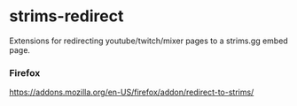 # strims-redirect
Extensions for redirecting youtube/twitch/mixer pages to a strims.gg embed page.


### Firefox
https://addons.mozilla.org/en-US/firefox/addon/redirect-to-strims/
